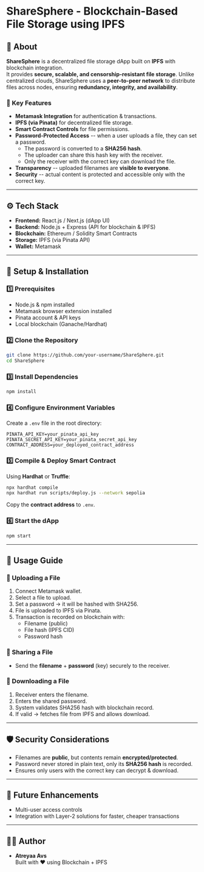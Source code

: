 # ShareSphere - Blockchain-Based File Storage using IPFS

## 📌 About

**ShareSphere** is a decentralized file storage dApp built on **IPFS**
with blockchain integration.\
It provides **secure, scalable, and censorship-resistant file storage**.
Unlike centralized clouds, ShareSphere uses a **peer-to-peer network**
to distribute files across nodes, ensuring **redundancy, integrity, and
availability**.

### 🔐 Key Features

- **Metamask Integration** for authentication & transactions.
- **IPFS (via Pinata)** for decentralized file storage.
- **Smart Contract Controls** for file permissions.
- **Password-Protected Access** -- when a user uploads a file, they
  can set a password.
  - The password is converted to a **SHA256 hash**.
  - The uploader can share this hash key with the receiver.
  - Only the receiver with the correct key can download the file.
- **Transparency** -- uploaded filenames are **visible to everyone**.
- **Security** -- actual content is protected and accessible only with
  the correct key.

---

## ⚙️ Tech Stack

- **Frontend:** React.js / Next.js (dApp UI)
- **Backend:** Node.js + Express (API for blockchain & IPFS)
- **Blockchain:** Ethereum / Solidity Smart Contracts
- **Storage:** IPFS (via Pinata API)
- **Wallet:** Metamask

---

## 🚀 Setup & Installation

### 1️⃣ Prerequisites

- Node.js & npm installed
- Metamask browser extension installed
- Pinata account & API keys
- Local blockchain (Ganache/Hardhat)

### 2️⃣ Clone the Repository

```bash
git clone https://github.com/your-username/ShareSphere.git
cd ShareSphere
```

### 3️⃣ Install Dependencies

```bash
npm install
```

### 4️⃣ Configure Environment Variables

Create a `.env` file in the root directory:

    PINATA_API_KEY=your_pinata_api_key
    PINATA_SECRET_API_KEY=your_pinata_secret_api_key
    CONTRACT_ADDRESS=your_deployed_contract_address

### 5️⃣ Compile & Deploy Smart Contract

Using **Hardhat** or **Truffle**:

```bash
npx hardhat compile
npx hardhat run scripts/deploy.js --network sepolia
```

Copy the **contract address** to `.env`.

### 6️⃣ Start the dApp

```bash
npm start
```

---

## 📂 Usage Guide

### 🔹 Uploading a File

1.  Connect Metamask wallet.
2.  Select a file to upload.
3.  Set a password → it will be hashed with SHA256.
4.  File is uploaded to IPFS via Pinata.
5.  Transaction is recorded on blockchain with:
    - Filename (public)
    - File hash (IPFS CID)
    - Password hash

### 🔹 Sharing a File

- Send the **filename** + **password** (key) securely to the receiver.

### 🔹 Downloading a File

1.  Receiver enters the filename.
2.  Enters the shared password.
3.  System validates SHA256 hash with blockchain record.
4.  If valid → fetches file from IPFS and allows download.

---

## 🛡️ Security Considerations

- Filenames are **public**, but contents remain
  **encrypted/protected**.
- Password never stored in plain text, only its **SHA256 hash** is
  recorded.
- Ensures only users with the correct key can decrypt & download.

---

## 📖 Future Enhancements

- Multi-user access controls
- Integration with Layer-2 solutions for faster, cheaper transactions

---

## 👨‍💻 Author

- **Atreyaa Avs**\
  Built with ❤️ using Blockchain + IPFS
